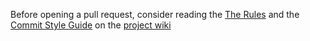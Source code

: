 Before opening a pull request, consider reading the [The Rules](https://github.com/fameandpartners/website/wiki/The-Rules) and the [Commit Style Guide](https://github.com/fameandpartners/website/wiki/Commit-Style-Guide) on the [project wiki](https://github.com/fameandpartners/website/wiki)
